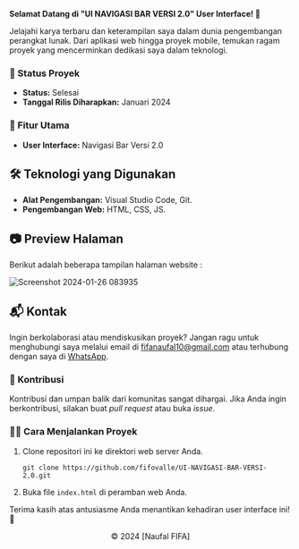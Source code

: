 **Selamat Datang di "UI NAVIGASI BAR VERSI 2.0" User Interface! 🚀**

Jelajahi karya terbaru dan keterampilan saya dalam dunia pengembangan perangkat lunak. Dari aplikasi web hingga proyek mobile, temukan ragam proyek yang mencerminkan dedikasi saya dalam teknologi.

### 🚧 Status Proyek

- **Status:** Selesai
- **Tanggal Rilis Diharapkan:** Januari 2024

### 🚀 Fitur Utama

- **User Interface:** Navigasi Bar Versi 2.0

## 🛠️ Teknologi yang Digunakan

- **Alat Pengembangan:** Visual Studio Code, Git.
- **Pengembangan Web:** HTML, CSS, JS.

## 📷 Preview Halaman

Berikut adalah beberapa tampilan halaman website :

![Screenshot 2024-01-26 083935](https://github.com/fifovalle/UI-NAVIGASI-BAR/assets/90078068/6cbc4f1b-92f0-4f0a-86ad-4d2f4b57a1f6)

## 📬 Kontak

Ingin berkolaborasi atau mendiskusikan proyek? Jangan ragu untuk menghubungi saya melalui email di [fifanaufal10@gmail.com](mailto:fifanaufal10@gmail.com) atau terhubung dengan saya di [WhatsApp](https://wa.me/+6282318334287).

### 🙏 Kontribusi

Kontribusi dan umpan balik dari komunitas sangat dihargai. Jika Anda ingin berkontribusi, silakan buat _pull request_ atau buka _issue_.

### 👨‍💻 Cara Menjalankan Proyek

1. Clone repositori ini ke direktori web server Anda.

   ```
   git clone https://github.com/fifovalle/UI-NAVIGASI-BAR-VERSI-2.0.git

   ```

2. Buka file `index.html` di peramban web Anda.

Terima kasih atas antusiasme Anda menantikan kehadiran user interface ini! 🙌

<div align="center">
  &copy; 2024 [Naufal FIFA]
</div>
